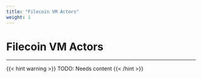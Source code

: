 ```yaml
---
title: "Filecoin VM Actors"
weight: 1
---
```


# Filecoin VM Actors
---
{{< hint warning >}}
TODO: Needs content
{{< /hint >}}
